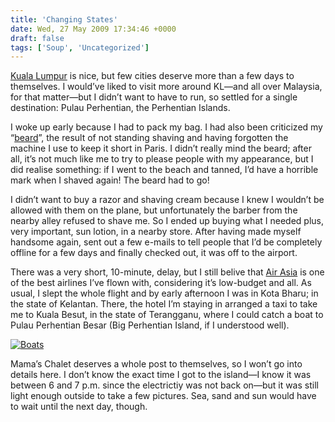 ```yaml
---
title: 'Changing States'
date: Wed, 27 May 2009 17:34:46 +0000
draft: false
tags: ['Soup', 'Uncategorized']
---
```


[Kuala Lumpur](http://www.flickr.com/photos/madd0/sets/72157618862916874/) is nice, but few cities deserve more than a few days to themselves. I would’ve liked to visit more around KL—and all over Malaysia, for that matter—but I didn’t want to have to run, so settled for a single destination: Pulau Perhentian, the Perhentian Islands.

I woke up early because I had to pack my bag. I had also been criticized my “[beard](http://www.flickr.com/photos/madd0/3560109080/)”, the result of not standing shaving and having forgotten the machine I use to keep it short in Paris. I didn’t really mind the beard; after all, it’s not much like me to try to please people with my appearance, but I did realise something: if I went to the beach and tanned, I’d have a horrible mark when I shaved again! The beard had to go!

I didn’t want to buy a razor and shaving cream because I knew I wouldn’t be allowed with them on the plane, but unfortunately the barber from the nearby alley refused to shave me. So I ended up buying what I needed plus, very important, sun lotion, in a nearby store. After having made myself handsome again, sent out a few e-mails to tell people that I’d be completely offline for a few days and finally checked out, it was off to the airport.

There was a very short, 10-minute, delay, but I still belive that [Air Asia](http://www.airasia.com) is one of the best airlines I’ve flown with, considering it’s low-budget and all. As usual, I slept the whole flight and by early afternoon I was in Kota Bharu; in the state of Kelantan. There, the hotel I’m staying in arranged a taxi to take me to Kuala Besut, in the state of Terangganu, where I could catch a boat to Pulau Perhentian Besar (Big Perhentian Island, if I understood well).

[![Boats](http://farm3.static.flickr.com/2444/3569694863_e7e3fcbb49.jpg)](http://www.flickr.com/photos/madd0/3569694863/)

Mama’s Chalet deserves a whole post to themselves, so I won’t go into details here. I don’t know the exact time I got to the island—I know it was between 6 and 7 p.m. since the electrictiy was not back on—but it was still light enough outside to take a few pictures. Sea, sand and sun would have to wait until the next day, though.